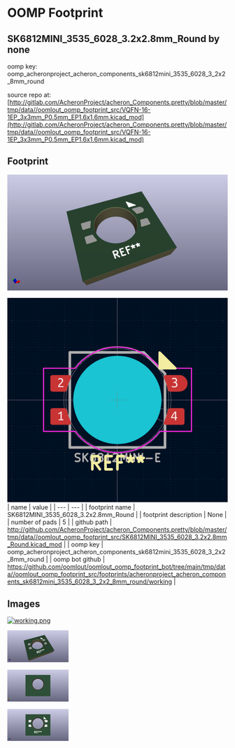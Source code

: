 # OOMP Footprint  
## SK6812MINI_3535_6028_3.2x2.8mm_Round  by none  
  
oomp key: oomp_acheronproject_acheron_components_sk6812mini_3535_6028_3_2x2_8mm_round  
  
source repo at: [http://gitlab.com/AcheronProject/acheron_Components.pretty/blob/master/tmp/data//oomlout_oomp_footprint_src/VQFN-16-1EP_3x3mm_P0.5mm_EP1.6x1.6mm.kicad_mod](http://gitlab.com/AcheronProject/acheron_Components.pretty/blob/master/tmp/data//oomlout_oomp_footprint_src/VQFN-16-1EP_3x3mm_P0.5mm_EP1.6x1.6mm.kicad_mod)  
## Footprint  
  
[![working_kicad_pcb_3d.png](working_kicad_pcb_3d_600.png)](working_kicad_pcb_3d.png)  
  
[![working.png](working_600.png)](working.png)  
| name | value | 
| --- | --- | 
| footprint name | SK6812MINI_3535_6028_3.2x2.8mm_Round | 
| footprint description | None | 
| number of pads | 5 | 
| github path | http://github.com/AcheronProject/acheron_Components.pretty/blob/master/tmp/data//oomlout_oomp_footprint_src/SK6812MINI_3535_6028_3.2x2.8mm_Round.kicad_mod | 
| oomp key | oomp_acheronproject_acheron_components_sk6812mini_3535_6028_3_2x2_8mm_round | 
| oomp bot github | https://github.com/oomlout/oomlout_oomp_footprint_bot/tree/main/tmp/data//oomlout_oomp_footprint_src/footprints/acheronproject_acheron_components_sk6812mini_3535_6028_3_2x2_8mm_round/working | 
## Images  
  
[![working.png](working_140.png)](working.png)  
  
[![working_kicad_pcb_3d.png](working_kicad_pcb_3d_140.png)](working_kicad_pcb_3d.png)  
  
[![working_kicad_pcb_3d_back.png](working_kicad_pcb_3d_back_140.png)](working_kicad_pcb_3d_back.png)  
  
[![working_kicad_pcb_3d_front.png](working_kicad_pcb_3d_front_140.png)](working_kicad_pcb_3d_front.png)  
